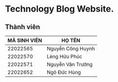 # Technology Blog Website.

## Thành viên

| MÃ SINH VIÊN | HỌ TÊN |
| ------------ | ------ |
| 22022565 | Nguyễn Công Huynh |
| 22022570 | Lèng Hữu Phúc |
| 22022571 | Nguyễn Văn Trường |
|22022652 | Ngô Đức Hùng |

